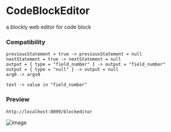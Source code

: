 # CodeBlockEditor
a blockly web editor for code block 
### Compatibility 
```
previousStatement = true -> previousStatement = null
nextStatement = true -> nextStatement = null
output = { type = "field_number" } -> output = "field_number"
output = { type = "null" } -> output = null
arg0 -> args0

text -> value in "field_number"
```
### Preview
```
http://localhost:8099/blockeditor
```
![image](https://user-images.githubusercontent.com/5885941/42315274-9ea57e68-8079-11e8-9d45-a4a5ccf0d895.png)

